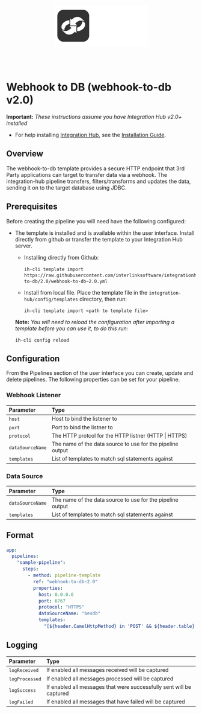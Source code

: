 <p align="center">
<img src="../../../assets/images/interlink-software.png" />
</p>
<br><br>

# Webhook to DB (webhook-to-db v2.0)

**Important:** _These instructions assume you have Integration Hub v2.0+ installed_

- For help installing [Integration Hub](https://docs.interlinksoftware.com/ih/latest/index.html), see the [Installation Guide](https://docs.interlinksoftware.com/ih/latest/install/install_overview.html).

## Overview

The webhook-to-db template provides a secure HTTP endpoint that 3rd Party applications can target to transfer data via a webhook. The integration-hub pipeline transfers, filters/transforms and updates the data, sending it on to the target database using JDBC.

## Prerequisites

Before creating the pipeline you will need have the following configured:

- The template is installed and is available within the user interface. Install directly from github or transfer the template to your Integration Hub server.

  - Installing directly from Github:

    ```
    ih-cli template import https://raw.githubusercontent.com/interlinksoftware/integrationhub/main/templates/webhook-to-db/2.0/webhook-to-db~2.0.yml
    ```

  - Install from local file. Place the template file in the `integration-hub/config/templates` directory, then run:

    ```
    ih-cli template import <path to template file>
    ```

  **Note:** _You will need to reload the configuration after importing a template before you can use it, to do this run:_

  ```
  ih-cli config reload
  ```

## Configuration

From the Pipelines section of the user interface you can create, update and delete pipelines. The following properties can be set for your pipeline.

### Webhook Listener

| Parameter        | Type                                                       |
| :--------------- | :--------------------------------------------------------- |
| `host`           | Host to bind the listener to                               |
| `port`           | Port to bind the listner to                                |
| `protocol`       | The HTTP protcol for the HTTP listner (HTTP \| HTTPS)      |
| `dataSourceName` | The name of the data source to use for the pipeline output |
| `templates`      | List of templates to match sql statements against          |

### Data Source

| Parameter        | Type                                                       |
| :--------------- | :--------------------------------------------------------- |
| `dataSourceName` | The name of the data source to use for the pipeline output |
| `templates`      | List of templates to match sql statements against          |

## Format

```yml
app:
  pipelines:
    "sample-pipeline":
      steps:
        - method: pipeline-template
          ref: "webhook-to-db~2.0"
          properties:
            host: 0.0.0.0
            port: 6767
            protocol: "HTTPS"
            dataSourceName: "besdb"
            templates:
              "[${header.CamelHttpMethod} in 'POST' && ${header.table} == 'iss_es_users_table' ]": "INSERT INTO ${headers.table}(username, allowlogin, alertclose, alertassign) values(:?username, :?allowlogin::smallint, :?alertclose::smallint, :?alertassign::smallint);"
```

## Logging

| Parameter      | Type                                                                 |
| :------------- | :------------------------------------------------------------------- |
| `logReceived`  | If enabled all messages received will be captured                    |
| `logProcessed` | If enabled all messages processed will be captured                   |
| `logSuccess`   | If enabled all messages that were successfully sent will be captured |
| `logFailed`    | If enabled all messages that have failed will be captured            |
